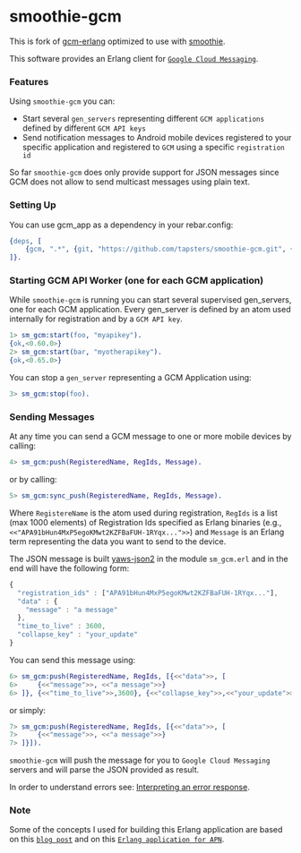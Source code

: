 smoothie-gcm
============

This is fork of [gcm-erlang](https://github.com/pdincau/gcm-erlang) optimized to use with [smoothie](https://github.com/tapsters/smoothie).

This software provides an Erlang client for [`Google Cloud Messaging`](http://developer.android.com/google/gcm/index.html "Google Cloud Messaging for Android").

### Features

Using `smoothie-gcm` you can:

* Start several `gen_servers` representing different `GCM applications` defined by different `GCM API keys`
* Send notification messages to Android mobile devices registered to your specific application and registered to `GCM` using a specific `registration id`

So far `smoothie-gcm` does only provide support for JSON messages since GCM does not allow to send multicast messages using plain text.

### Setting Up

You can use gcm_app as a dependency in your rebar.config:

```Erlang
{deps, [
    {gcm, ".*", {git, "https://github.com/tapsters/smoothie-gcm.git", {tag, "master"}}}
]}.
```

### Starting GCM API Worker (one for each GCM application)

While `smoothie-gcm` is running you can start several supervised gen_servers, one for each GCM application. Every gen_server is defined by an atom used internally for registration and by a `GCM API key`.

```Erlang
1> sm_gcm:start(foo, "myapikey").
{ok,<0.60.0>}
2> sm_gcm:start(bar, "myotherapikey").
{ok,<0.65.0>}
```

You can stop a `gen_server` representing a GCM Application using:

```Erlang
3> sm_gcm:stop(foo).
```

### Sending Messages

At any time you can send a GCM message to one or more mobile devices by calling:

```Erlang
4> sm_gcm:push(RegisteredName, RegIds, Message).
```

or by calling:

```Erlang
5> sm_gcm:sync_push(RegisteredName, RegIds, Message).
```

Where `RegistereName` is the atom used during registration, `RegIds` is a list (max 1000 elements) of Registration Ids specified as Erlang binaries (e.g., `<<"APA91bHun4MxP5egoKMwt2KZFBaFUH-1RYqx...">>`) and `Message` is an Erlang term representing the data you want to send to the device.

The JSON message is built [yaws-json2](https://github.com/tapsters/yaws-json2) in the module `sm_gcm.erl` and in the end will have the following form:

```JavaScript
{
  "registration_ids" : ["APA91bHun4MxP5egoKMwt2KZFBaFUH-1RYqx..."],
  "data" : {
    "message" : "a message"
  },
  "time_to_live" : 3600,
  "collapse_key" : "your_update"
}
```

You can send this message using:

```Erlang
6> sm_gcm:push(RegisteredName, RegIds, [{<<"data">>, [
6>     {<<"message">>, <<"a message">>}
6> ]}, {<<"time_to_live">>,3600}, {<<"collapse_key">>,<<"your_update">>}]).
```

or simply:

```Erlang
7> sm_gcm:push(RegisteredName, RegIds, [{<<"data">>, [
7>     {<<"message">>, <<"a message">>}
7> ]}]).
```

`smoothie-gcm` will push the message for you to `Google Cloud Messaging` servers and will parse the JSON provided as result.

In order to understand errors see: [Interpreting an error response](http://developer.android.com/google/gcm/gcm.html#response).

### Note

Some of the concepts I used for building this Erlang application are based on this [`blog post`](http://tiliman.wordpress.com/2013/01/02/google-cloud-messaging-with-erlang/) and on this [`Erlang application for APN`](https://github.com/extend/ex_apns).
